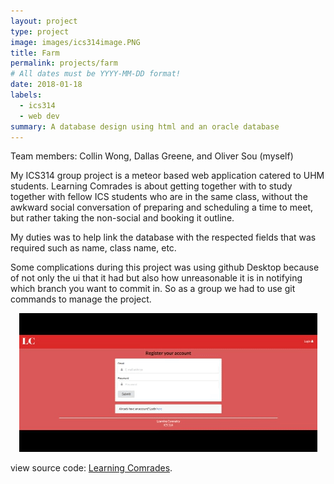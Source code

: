 ```yaml
---
layout: project
type: project
image: images/ics314image.PNG
title: Farm
permalink: projects/farm
# All dates must be YYYY-MM-DD format!
date: 2018-01-18
labels:
  - ics314
  - web dev
summary: A database design using html and an oracle database
---
```


Team members: Collin Wong, Dallas Greene, and Oliver Sou (myself)

My ICS314 group project is a meteor based web application catered to UHM students. Learning Comrades is about getting together with to study together with fellow ICS students who are in the same class, without the awkward social conversation of preparing and scheduling a time to meet, but rather taking the non-social and booking it outline. 

My duties was to help link the database with the respected fields that was required such as name, class name, etc. 

Some complications during this project was using github Desktop because of not only the ui that it had but also how unreasonable it is in notifying which branch you want to commit in. So as a group we had to use git commands to manage the project. 

<center>
<div class="ui large rounded images">
  <img class="ui large image" src="../images/lc.gif">
</div>
</center>



view source code: [Learning Comrades](https://learningcomrades.github.io/).
